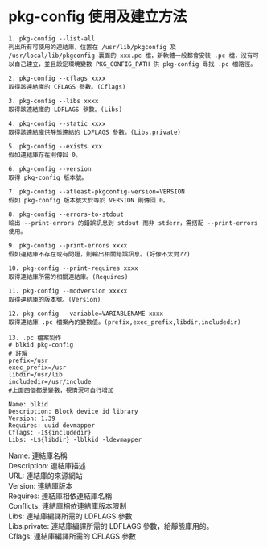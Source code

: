 # pkg-config 使用及建立方法


```
1. pkg-config --list-all
列出所有可使用的連結庫，位置在 /usr/lib/pkgconfig 及 /usr/local/lib/pkgconfig 裏面的 xxx.pc 檔，新軟體一般都會安裝 .pc 檔，沒有可以自己建立，並且設定環境變數 PKG_CONFIG_PATH 供 pkg-config 尋找 .pc 檔路徑。

2. pkg-config --cflags xxxx
取得該連結庫的 CFLAGS 參數。(Cflags)

3. pkg-config --libs xxxx
取得該連結庫的 LDFLAGS 參數。(Libs)

4. pkg-config --static xxxx
取得該連結庫供靜態連結的 LDFLAGS 參數。(Libs.private)

5. pkg-config --exists xxx
假如連結庫存在則傳回 0。

6. pkg-config --version
取得 pkg-config 版本號。

7. pkg-config --atleast-pkgconfig-version=VERSION
假如 pkg-config 版本號大於等於 VERSION 則傳回 0。

8. pkg-config --errors-to-stdout
輸出 --print-errors 的錯誤訊息到 stdout 而非 stderr，需搭配 --print-errors 使用。

9. pkg-config --print-errors xxxx
假如連結庫不存在或有問題，則輸出相關錯誤訊息。(好像不太對??)

10. pkg-config --print-requires xxxx
取得連結庫所需的相關連結庫。(Requires)

11. pkg-config --modversion xxxxx
取得連結庫的版本號。(Version)

12. pkg-config --variable=VARIABLENAME xxxx
取得連結庫 .pc 檔案內的變數值。(prefix,exec_prefix,libdir,includedir)

13. .pc 檔案製作
# blkid pkg-config 
# 註解
prefix=/usr
exec_prefix=/usr
libdir=/usr/lib
includedir=/usr/include
#上面四個都是變數，視情況可自行增加

Name: blkid
Description: Block device id library
Version: 1.39
Requires: uuid devmapper
Cflags: -I${includedir} 
Libs: -L${libdir} -lblkid -ldevmapper

```

Name: 連結庫名稱<br>
Description: 連結庫描述<br>
URL: 連結庫的來源網站<br>
Version: 連結庫版本<br>
Requires: 連結庫相依連結庫名稱<br>
Conflicts: 連結庫相依連結庫版本限制<br>
Libs: 連結庫編譯所需的 LDFLAGS 參數<br>
Libs.private: 連結庫編譯所需的 LDFLAGS 參數，給靜態庫用的。<br>
Cflags: 連結庫編譯所需的 CFLAGS 參數<br>




